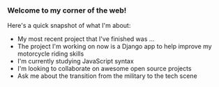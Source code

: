### Welcome to my corner of the web!

Here's a quick snapshot of what I'm about:

- My most recent project that I've finished was ...
- The project I'm working on now is a Django app to help improve my motorcycle riding skills
- I'm currently studying JavaScript syntax
- I'm looking to collaborate on awesome open source projects 
- Ask me about the transition from the military to the tech scene 



